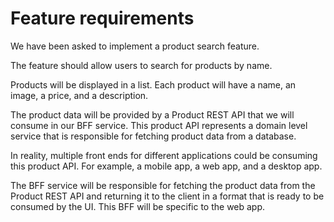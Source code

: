 # Feature requirements

We have been asked to implement a product search feature.

The feature should allow users to search for products by name.

Products will be displayed in a list. Each product will have a name, an image, a price, and a description.

The product data will be provided by a Product REST API that we will consume in our BFF service. This product API represents a domain level service that is responsible for fetching product data from a database.

In reality, multiple front ends for different applications could be consuming this product API. For example, a mobile app, a web app, and a desktop app.

The BFF service will be responsible for fetching the product data from the Product REST API and returning it to the client in a format that is ready to be consumed by the UI. This BFF will be specific to the web app.
